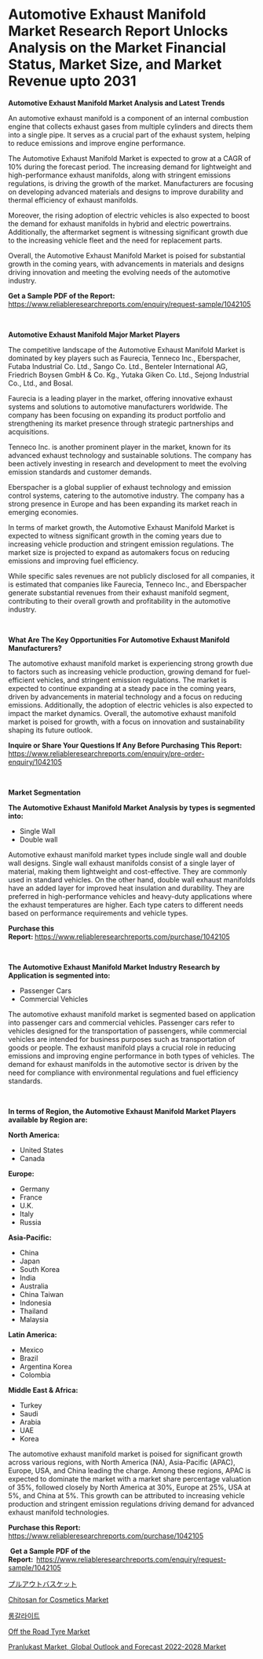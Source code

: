 <p><h1>Automotive Exhaust Manifold Market Research Report Unlocks Analysis on the Market Financial Status, Market Size, and Market Revenue upto 2031</h1></p><p><strong>Automotive Exhaust Manifold Market Analysis and Latest Trends</strong></p>
<p><p>An automotive exhaust manifold is a component of an internal combustion engine that collects exhaust gases from multiple cylinders and directs them into a single pipe. It serves as a crucial part of the exhaust system, helping to reduce emissions and improve engine performance.</p><p>The Automotive Exhaust Manifold Market is expected to grow at a CAGR of 10% during the forecast period. The increasing demand for lightweight and high-performance exhaust manifolds, along with stringent emissions regulations, is driving the growth of the market. Manufacturers are focusing on developing advanced materials and designs to improve durability and thermal efficiency of exhaust manifolds.</p><p>Moreover, the rising adoption of electric vehicles is also expected to boost the demand for exhaust manifolds in hybrid and electric powertrains. Additionally, the aftermarket segment is witnessing significant growth due to the increasing vehicle fleet and the need for replacement parts.</p><p>Overall, the Automotive Exhaust Manifold Market is poised for substantial growth in the coming years, with advancements in materials and designs driving innovation and meeting the evolving needs of the automotive industry.</p></p>
<p><strong>Get a Sample PDF of the Report:&nbsp;</strong> <a href="https://www.reliableresearchreports.com/enquiry/request-sample/1042105">https://www.reliableresearchreports.com/enquiry/request-sample/1042105</a></p>
<p>&nbsp;</p>
<p><strong>Automotive Exhaust Manifold Major Market Players</strong></p>
<p><p>The competitive landscape of the Automotive Exhaust Manifold Market is dominated by key players such as Faurecia, Tenneco Inc., Eberspacher, Futaba Industrial Co. Ltd., Sango Co. Ltd., Benteler International AG, Friedrich Boysen GmbH & Co. Kg., Yutaka Giken Co. Ltd., Sejong Industrial Co., Ltd., and Bosal.</p><p>Faurecia is a leading player in the market, offering innovative exhaust systems and solutions to automotive manufacturers worldwide. The company has been focusing on expanding its product portfolio and strengthening its market presence through strategic partnerships and acquisitions.</p><p>Tenneco Inc. is another prominent player in the market, known for its advanced exhaust technology and sustainable solutions. The company has been actively investing in research and development to meet the evolving emission standards and customer demands.</p><p>Eberspacher is a global supplier of exhaust technology and emission control systems, catering to the automotive industry. The company has a strong presence in Europe and has been expanding its market reach in emerging economies.</p><p>In terms of market growth, the Automotive Exhaust Manifold Market is expected to witness significant growth in the coming years due to increasing vehicle production and stringent emission regulations. The market size is projected to expand as automakers focus on reducing emissions and improving fuel efficiency.</p><p>While specific sales revenues are not publicly disclosed for all companies, it is estimated that companies like Faurecia, Tenneco Inc., and Eberspacher generate substantial revenues from their exhaust manifold segment, contributing to their overall growth and profitability in the automotive industry.</p></p>
<p>&nbsp;</p>
<p><strong>What Are The Key Opportunities For Automotive Exhaust Manifold Manufacturers?</strong></p>
<p><p>The automotive exhaust manifold market is experiencing strong growth due to factors such as increasing vehicle production, growing demand for fuel-efficient vehicles, and stringent emission regulations. The market is expected to continue expanding at a steady pace in the coming years, driven by advancements in material technology and a focus on reducing emissions. Additionally, the adoption of electric vehicles is also expected to impact the market dynamics. Overall, the automotive exhaust manifold market is poised for growth, with a focus on innovation and sustainability shaping its future outlook.</p></p>
<p><strong>Inquire or Share Your Questions If Any Before Purchasing This Report:</strong> <a href="https://www.reliableresearchreports.com/enquiry/pre-order-enquiry/1042105">https://www.reliableresearchreports.com/enquiry/pre-order-enquiry/1042105</a></p>
<p>&nbsp;</p>
<p><strong>Market Segmentation</strong></p>
<p><strong>The Automotive Exhaust Manifold Market Analysis by types is segmented into:</strong></p>
<p><ul><li>Single Wall</li><li>Double wall</li></ul></p>
<p><p>Automotive exhaust manifold market types include single wall and double wall designs. Single wall exhaust manifolds consist of a single layer of material, making them lightweight and cost-effective. They are commonly used in standard vehicles. On the other hand, double wall exhaust manifolds have an added layer for improved heat insulation and durability. They are preferred in high-performance vehicles and heavy-duty applications where the exhaust temperatures are higher. Each type caters to different needs based on performance requirements and vehicle types.</p></p>
<p><strong>Purchase this Report:&nbsp;</strong><a href="https://www.reliableresearchreports.com/purchase/1042105">https://www.reliableresearchreports.com/purchase/1042105</a></p>
<p>&nbsp;</p>
<p><strong>The Automotive Exhaust Manifold Market Industry Research by Application is segmented into:</strong></p>
<p><ul><li>Passenger Cars</li><li>Commercial Vehicles</li></ul></p>
<p><p>The automotive exhaust manifold market is segmented based on application into passenger cars and commercial vehicles. Passenger cars refer to vehicles designed for the transportation of passengers, while commercial vehicles are intended for business purposes such as transportation of goods or people. The exhaust manifold plays a crucial role in reducing emissions and improving engine performance in both types of vehicles. The demand for exhaust manifolds in the automotive sector is driven by the need for compliance with environmental regulations and fuel efficiency standards.</p></p>
<p>&nbsp;</p>
<p><strong>In terms of Region, the Automotive Exhaust Manifold Market Players available by Region are:</strong></p>
<p>
    <p> <strong> North America: </strong>
        <ul>
            <li>United States</li>
            <li>Canada</li>
        </ul>
        </p> 
    <p> <strong> Europe: </strong>
        <ul>
            <li>Germany</li>
            <li>France</li>
            <li>U.K.</li>
            <li>Italy</li>
            <li>Russia</li>
        </ul>
        </p> 
    <p> <strong> Asia-Pacific: </strong>
        <ul>
            <li>China</li>
            <li>Japan</li>
            <li>South Korea</li>
            <li>India</li>
            <li>Australia</li>
            <li>China Taiwan</li>
            <li>Indonesia</li>
            <li>Thailand</li>
            <li>Malaysia</li>
        </ul>
        </p> 
    <p> <strong> Latin America: </strong>
        <ul>
            <li>Mexico</li>
            <li>Brazil</li>
            <li>Argentina Korea</li>
            <li>Colombia</li>
        </ul>
        </p> 
    <p> <strong> Middle East & Africa: </strong>
        <ul>
            <li>Turkey</li>
            <li>Saudi</li>
            <li>Arabia</li>
            <li>UAE</li>
            <li>Korea</li>
        </ul>
    </p>
    </p>
<p><p>The automotive exhaust manifold market is poised for significant growth across various regions, with North America (NA), Asia-Pacific (APAC), Europe, USA, and China leading the charge. Among these regions, APAC is expected to dominate the market with a market share percentage valuation of 35%, followed closely by North America at 30%, Europe at 25%, USA at 5%, and China at 5%. This growth can be attributed to increasing vehicle production and stringent emission regulations driving demand for advanced exhaust manifold technologies.</p></p>
<p><strong>Purchase this Report: </strong><a href="https://www.reliableresearchreports.com/purchase/1042105">https://www.reliableresearchreports.com/purchase/1042105</a></p>
<p>&nbsp;<strong>Get a Sample PDF of the Report:&nbsp;&nbsp;</strong><a href="https://www.reliableresearchreports.com/enquiry/request-sample/1042105">https://www.reliableresearchreports.com/enquiry/request-sample/1042105</a></p>
<p><strong></strong></p>
<p><p><a href="https://medium.com/@anton65482023/2024%E5%B9%B4%E3%81%8B%E3%82%892031%E5%B9%B4%E3%81%AE%E4%BA%88%E6%B8%AC%E3%81%95%E3%82%8C%E3%82%8B%E5%BC%95%E3%81%8D%E5%87%BA%E3%81%97%E3%83%90%E3%82%B9%E3%82%B1%E3%83%83%E3%83%88%E5%B8%82%E5%A0%B4%E3%81%AE%E3%83%88%E3%83%AC%E3%83%B3%E3%83%89%E3%81%A8%E5%B8%82%E5%A0%B4%E5%88%86%E6%9E%90-4f11f1b6982e">プルアウトバスケット</a></p><p><a href="https://mire-aunt-385.notion.site/Chitosan-for-Cosmetics-Market-Provides-Detailed-Segmentation-of-this-Market-based-on-Type-Applicati-fc04095487db42f3b224bb5cf18b89ca">Chitosan for Cosmetics Market</a></p><p><a href="https://medium.com/@goicoevgovidph/%EB%A1%B1%EA%B0%88-%EB%A6%AC%ED%8A%B8-%EC%8B%9C%EC%9E%A5-%EC%A0%90%EC%9C%A0%EC%9C%A8-%EB%B3%80%ED%99%94-%EB%B0%8F-%EC%8B%9C%EC%9E%A5-%EC%84%B1%EC%9E%A5-%ED%8A%B8%EB%A0%8C%EB%93%9C-2024-2031-15388e33ca61">롱갈라이트</a></p><p><a href="https://github.com/dx0328/Market-Research-Report-List-1/blob/main/off-the-road-tyre-market.md">Off the Road Tyre Market</a></p><p><a href="https://view.publitas.com/reportprime-1/pranlukast-market-global-outlook-and-forecast-2022-2028-market-size-market-share-and-global-market-analysis-report-2023-2030/">Pranlukast Market, Global Outlook and Forecast 2022-2028 Market</a></p></p>